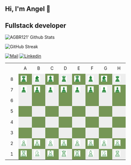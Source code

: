 ## Hi, I'm Angel 👋
## Fullstack developer

![AGBR121' Github Stats](https://github-readme-stats.vercel.app/api?username=AGBR121&hide=contribs,prs&show_icons=true&bg_color=0d1116&title_color=ce09ec&text_color=a4aacb&icon_color=007ec6)

![GitHub Streak](https://github-readme-streak-stats.herokuapp.com/?user=AGBR121&theme=dark&count_private=true&bg_color=0d1116&title_color=ce09ec&text_color=a4aacb&icon_color=007ec6)


[![Mail](https://img.shields.io/badge/-Say%20Hi!-black?style=for-the-badge&logo=gmail)](mailto:angel.burbano@utp.edu.co)
[![Linkedin](https://img.shields.io/badge/-LinkedIn-black?style=for-the-badge&logo=Linkedin)](https://www.linkedin.com/in/angel-gabriel-burbano-rodriguez-b26837317/)

<table style="border-collapse: collapse;">
    <tr>
        <td></td><td style="width: 30px; height: 30px; text-align: center;">A</td><td style="width: 30px; height: 30px; text-align: center;">B</td><td style="width: 30px; height: 30px; text-align: center;">C</td><td style="width: 30px; height: 30px; text-align: center;">D</td><td style="width: 30px; height: 30px; text-align: center;">E</td><td style="width: 30px; height: 30px; text-align: center;">F</td><td style="width: 30px; height: 30px; text-align: center;">G</td><td style="width: 30px; height: 30px; text-align: center;">H</td>
    </tr>
    <tr>
        <td style="width: 30px; height: 30px; text-align: center;">8</td>
        <td style="width: 30px; height: 30px; background-color: #769656;"><img src="https://raw.githubusercontent.com/timburgan/timburgan/master/chess_images/r.png" alt="Rook" style="width: 20px; height: 20px;"></td>
        <td style="width: 30px; height: 30px; background-color: #eee;"><img src="https://raw.githubusercontent.com/timburgan/timburgan/master/chess_images/n.png" alt="Knight" style="width: 20px; height: 20px;"></td>
        <td style="width: 30px; height: 30px; background-color: #769656;"><img src="https://raw.githubusercontent.com/timburgan/timburgan/master/chess_images/b.png" alt="Bishop" style="width: 20px; height: 20px;"></td>
        <td style="width: 30px; height: 30px; background-color: #eee;"><img src="https://raw.githubusercontent.com/timburgan/timburgan/master/chess_images/q.png" alt="Queen" style="width: 20px; height: 20px;"></td>
        <td style="width: 30px; height: 30px; background-color: #769656;"><img src="https://raw.githubusercontent.com/timburgan/timburgan/master/chess_images/k.png" alt="King" style="width: 20px; height: 20px;"></td>
        <td style="width: 30px; height: 30px; background-color: #eee;"><img src="https://raw.githubusercontent.com/timburgan/timburgan/master/chess_images/b.png" alt="Bishop" style="width: 20px; height: 20px;"></td>
        <td style="width: 30px; height: 30px; background-color: #769656;"><img src="https://raw.githubusercontent.com/timburgan/timburgan/master/chess_images/n.png" alt="Knight" style="width: 20px; height: 20px;"></td>
        <td style="width: 30px; height: 30px; background-color: #eee;"><img src="https://raw.githubusercontent.com/timburgan/timburgan/master/chess_images/r.png" alt="Rook" style="width: 20px; height: 20px;"></td>
    </tr>
    <tr>
        <td style="width: 30px; height: 30px; text-align: center;">7</td>
        <td style="width: 30px; height: 30px; background-color: #eee;"><img src="https://raw.githubusercontent.com/timburgan/timburgan/master/chess_images/p.png" alt="Pawn" style="width: 20px; height: 20px;"></td>
        <td style="width: 30px; height: 30px; background-color: #769656;"><img src="https://raw.githubusercontent.com/timburgan/timburgan/master/chess_images/p.png" alt="Pawn" style="width: 20px; height: 20px;"></td>
        <td style="width: 30px; height: 30px; background-color: #eee;"><img src="https://raw.githubusercontent.com/timburgan/timburgan/master/chess_images/p.png" alt="Pawn" style="width: 20px; height: 20px;"></td>
        <td style="width: 30px; height: 30px; background-color: #769656;"><img src="https://raw.githubusercontent.com/timburgan/timburgan/master/chess_images/p.png" alt="Pawn" style="width: 20px; height: 20px;"></td>
        <td style="width: 30px; height: 30px; background-color: #eee;"><img src="https://raw.githubusercontent.com/timburgan/timburgan/master/chess_images/p.png" alt="Pawn" style="width: 20px; height: 20px;"></td>
        <td style="width: 30px; height: 30px; background-color: #769656;"><img src="https://raw.githubusercontent.com/timburgan/timburgan/master/chess_images/p.png" alt="Pawn" style="width: 20px; height: 20px;"></td>
        <td style="width: 30px; height: 30px; background-color: #eee;"><img src="https://raw.githubusercontent.com/timburgan/timburgan/master/chess_images/p.png" alt="Pawn" style="width: 20px; height: 20px;"></td>
        <td style="width: 30px; height: 30px; background-color: #769656;"><img src="https://raw.githubusercontent.com/timburgan/timburgan/master/chess_images/p.png" alt="Pawn" style="width: 20px; height: 20px;"></td>
    </tr>
    <tr>
        <td style="width: 30px; height: 30px; text-align: center;">6</td>
        <td style="width: 30px; height: 30px; background-color: #eee;"></td><td style="width: 30px; height: 30px; background-color: #769656;"></td><td style="width: 30px; height: 30px; background-color: #eee;"></td><td style="width: 30px; height: 30px; background-color: #769656;"></td><td style="width: 30px; height: 30px; background-color: #eee;"></td><td style="width: 30px; height: 30px; background-color: #769656;"></td><td style="width: 30px; height: 30px; background-color: #eee;"></td><td style="width: 30px; height: 30px; background-color: #769656;"></td>
    </tr>
    <tr>
        <td style="width: 30px; height: 30px; text-align: center;">5</td>
        <td style="width: 30px; height: 30px; background-color: #769656;"></td><td style="width: 30px; height: 30px; background-color: #eee;"></td><td style="width: 30px; height: 30px; background-color: #769656;"></td><td style="width: 30px; height: 30px; background-color: #eee;"></td><td style="width: 30px; height: 30px; background-color: #769656;"></td><td style="width: 30px; height: 30px; background-color: #eee;"></td><td style="width: 30px; height: 30px; background-color: #769656;"></td><td style="width: 30px; height: 30px; background-color: #eee;"></td>
    </tr>
    <tr>
        <td style="width: 30px; height: 30px; text-align: center;">4</td>
        <td style="width: 30px; height: 30px; background-color: #eee;"></td><td style="width: 30px; height: 30px; background-color: #769656;"></td><td style="width: 30px; height: 30px; background-color: #eee;"></td><td style="width: 30px; height: 30px; background-color: #769656;"></td><td style="width: 30px; height: 30px; background-color: #eee;"></td><td style="width: 30px; height: 30px; background-color: #769656;"></td><td style="width: 30px; height: 30px; background-color: #eee;"></td><td style="width: 30px; height: 30px; background-color: #769656;"></td>
    </tr>
    <tr>
        <td style="width: 30px; height: 30px; text-align: center;">3</td>
        <td style="width: 30px; height: 30px; background-color: #769656;"></td><td style="width: 30px; height: 30px; background-color: #eee;"></td><td style="width: 30px; height: 30px; background-color: #769656;"></td><td style="width: 30px; height: 30px; background-color: #eee;"></td><td style="width: 30px; height: 30px; background-color: #769656;"></td><td style="width: 30px; height: 30px; background-color: #eee;"></td><td style="width: 30px; height: 30px; background-color: #769656;"></td><td style="width: 30px; height: 30px; background-color: #eee;"></td>
    </tr>
    <tr>
        <td style="width: 30px; height: 30px; text-align: center;">2</td>
        <td style="width: 30px; height: 30px; background-color: #eee;"><img src="https://raw.githubusercontent.com/timburgan/timburgan/master/chess_images/P.png" alt="Pawn" style="width: 20px; height: 20px;"></td>
        <td style="width: 30px; height: 30px; background-color: #769656;"><img src="https://raw.githubusercontent.com/timburgan/timburgan/master/chess_images/P.png" alt="Pawn" style="width: 20px; height: 20px;"></td>
        <td style="width: 30px; height: 30px; background-color: #eee;"><img src="https://raw.githubusercontent.com/timburgan/timburgan/master/chess_images/P.png" alt="Pawn" style="width: 20px; height: 20px;"></td>
        <td style="width: 30px; height: 30px; background-color: #769656;"><img src="https://raw.githubusercontent.com/timburgan/timburgan/master/chess_images/P.png" alt="Pawn" style="width: 20px; height: 20px;"></td>
        <td style="width: 30px; height: 30px; background-color: #eee;"><img src="https://raw.githubusercontent.com/timburgan/timburgan/master/chess_images/P.png" alt="Pawn" style="width: 20px; height: 20px;"></td>
        <td style="width: 30px; height: 30px; background-color: #769656;"><img src="https://raw.githubusercontent.com/timburgan/timburgan/master/chess_images/P.png" alt="Pawn" style="width: 20px; height: 20px;"></td>
        <td style="width: 30px; height: 30px; background-color: #eee;"><img src="https://raw.githubusercontent.com/timburgan/timburgan/master/chess_images/P.png" alt="Pawn" style="width: 20px; height: 20px;"></td>
        <td style="width: 30px; height: 30px; background-color: #769656;"><img src="https://raw.githubusercontent.com/timburgan/timburgan/master/chess_images/P.png" alt="Pawn" style="width: 20px; height: 20px;"></td>
    </tr>
    <tr>
        <td style="width: 30px; height: 30px; text-align: center;">1</td>
        <td style="width: 30px; height: 30px; background-color: #769656;"><img src="https://raw.githubusercontent.com/timburgan/timburgan/master/chess_images/R.png" alt="Rook" style="width: 20px; height: 20px;"></td>
        <td style="width: 30px; height: 30px; background-color: #eee;"><img src="https://raw.githubusercontent.com/timburgan/timburgan/master/chess_images/N.png" alt="Knight" style="width: 20px; height: 20px;"></td>
        <td style="width: 30px; height: 30px; background-color: #769656;"><img src="https://raw.githubusercontent.com/timburgan/timburgan/master/chess_images/B.png" alt="Bishop" style="width: 20px; height: 20px;"></td>
        <td style="width: 30px; height: 30px; background-color: #eee;"><img src="https://raw.githubusercontent.com/timburgan/timburgan/master/chess_images/Q.png" alt="Queen" style="width: 20px; height: 20px;"></td>
        <td style="width: 30px; height: 30px; background-color: #769656;"><img src="https://raw.githubusercontent.com/timburgan/timburgan/master/chess_images/K.png" alt="King" style="width: 20px; height: 20px;"></td>
        <td style="width: 30px; height: 30px; background-color: #eee;"><img src="https://raw.githubusercontent.com/timburgan/timburgan/master/chess_images/B.png" alt="Bishop" style="width: 20px; height: 20px;"></td>
        <td style="width: 30px; height: 30px; background-color: #769656;"><img src="https://raw.githubusercontent.com/timburgan/timburgan/master/chess_images/N.png" alt="Knight" style="width: 20px; height: 20px;"></td>
        <td style="width: 30px; height: 30px; background-color: #eee;"><img src="https://raw.githubusercontent.com/timburgan/timburgan/master/chess_images/R.png" alt="Rook" style="width: 20px; height: 20px;"></td>
    </tr>
</table>

<!--
**AGBR121/AGBR121** is a ✨ _special_ ✨ repository because its `README.md` (this file) appears on your GitHub profile.

Here are some ideas to get you started:

- 🔭 I’m currently working on ...
- 🌱 I’m currently learning ...
- 👯 I’m looking to collaborate on ...
- 🤔 I’m looking for help with ...
- 💬 Ask me about ...
- 📫 How to reach me: ...
- 😄 Pronouns: ...
- ⚡ Fun fact: ...
-->
